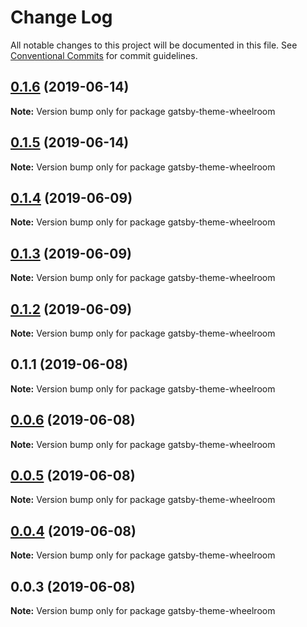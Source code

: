 # Change Log

All notable changes to this project will be documented in this file.
See [Conventional Commits](https://conventionalcommits.org) for commit guidelines.

## [0.1.6](https://github.com/jaccomeijer/wheelroom/compare/gatsby-theme-wheelroom@0.1.5...gatsby-theme-wheelroom@0.1.6) (2019-06-14)

**Note:** Version bump only for package gatsby-theme-wheelroom





## [0.1.5](https://github.com/jaccomeijer/wheelroom/compare/gatsby-theme-wheelroom@0.1.4...gatsby-theme-wheelroom@0.1.5) (2019-06-14)

**Note:** Version bump only for package gatsby-theme-wheelroom





## [0.1.4](https://github.com/jaccomeijer/wheelroom/compare/gatsby-theme-wheelroom@0.1.3...gatsby-theme-wheelroom@0.1.4) (2019-06-09)

**Note:** Version bump only for package gatsby-theme-wheelroom





## [0.1.3](https://github.com/jaccomeijer/wheelroom/compare/gatsby-theme-wheelroom@0.1.2...gatsby-theme-wheelroom@0.1.3) (2019-06-09)

**Note:** Version bump only for package gatsby-theme-wheelroom





## [0.1.2](https://github.com/jaccomeijer/wheelroom/compare/gatsby-theme-wheelroom@0.1.1...gatsby-theme-wheelroom@0.1.2) (2019-06-09)

**Note:** Version bump only for package gatsby-theme-wheelroom





## 0.1.1 (2019-06-08)

**Note:** Version bump only for package gatsby-theme-wheelroom





## [0.0.6](https://github.com/jaccomeijer/wheelroom/compare/gatsby-theme-wheelroom@0.0.5...gatsby-theme-wheelroom@0.0.6) (2019-06-08)

**Note:** Version bump only for package gatsby-theme-wheelroom





## [0.0.5](https://github.com/jaccomeijer/wheelroom/compare/gatsby-theme-wheelroom@0.0.4...gatsby-theme-wheelroom@0.0.5) (2019-06-08)

**Note:** Version bump only for package gatsby-theme-wheelroom





## [0.0.4](https://github.com/jaccomeijer/wheelroom/compare/gatsby-theme-wheelroom@0.0.3...gatsby-theme-wheelroom@0.0.4) (2019-06-08)

**Note:** Version bump only for package gatsby-theme-wheelroom





## 0.0.3 (2019-06-08)

**Note:** Version bump only for package gatsby-theme-wheelroom
